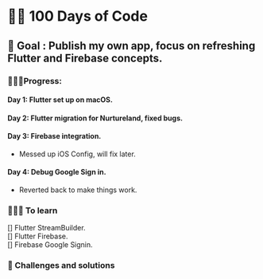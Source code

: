# 👨‍💻 100 Days of Code

## 🎯 Goal : Publish my own app, focus on refreshing Flutter and Firebase concepts. 

### 🏃🏻‍♂️Progress: 
#### Day 1: Flutter set up on macOS.  
#### Day 2: Flutter migration for Nurtureland, fixed bugs.   
#### Day 3: Firebase integration.
- Messed up iOS Config, will fix later.
#### Day 4: Debug Google Sign in.
- Reverted back to make things work.


### 👨🏻‍💻 To learn
[] Flutter StreamBuilder.  
[] Flutter Firebase.  
[] Firebase Google Signin.  

### 🐞 Challenges and solutions


